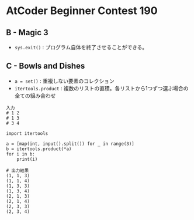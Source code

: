 # AtCoder Beginner Contest 190
## B - Magic 3
- `sys.exit()` : プログラム自体を終了させることができる。
## C - Bowls and Dishes
- `a = set()` :  重複しない要素のコレクション
- `itertools.product` : 複数のリストの直積。各リストから1つずつ選ぶ場合の全ての組み合わせ
```python:
入力
# 1 2
# 1 3
# 3 4

import itertools

a = [map(int, input().split()) for _ in range(3)]
b = itertools.product(*a)
for i in b:
    print(i)

# 出力結果
(1, 1, 3)
(1, 1, 4)
(1, 3, 3)
(1, 3, 4)
(2, 1, 3)
(2, 1, 4)
(2, 3, 3)
(2, 3, 4)
```